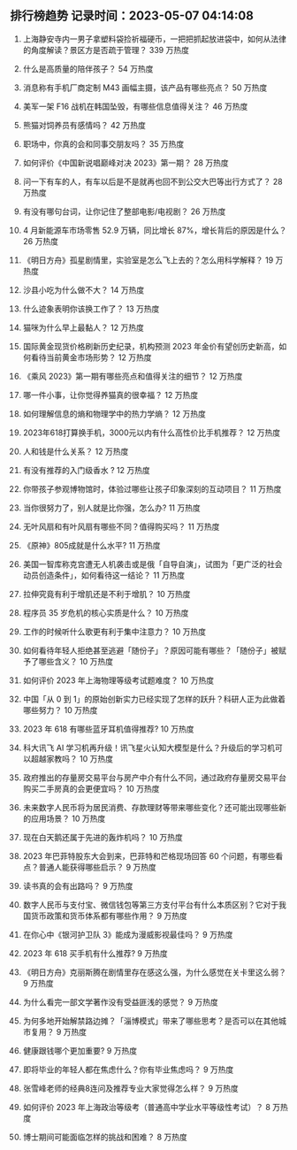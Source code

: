 
## 排行榜趋势 记录时间：2023-05-07 04:14:08
  
  1. 上海静安寺内一男子拿塑料袋捡祈福硬币，一把把抓起放进袋中，如何从法律的角度解读？景区方是否疏于管理？ 339 万热度
    
  2. 什么是高质量的陪伴孩子？ 54 万热度
    
  3. 消息称有手机厂商定制 M43 画幅主摄，该产品有哪些亮点？ 50 万热度
    
  4. 美军一架 F16 战机在韩国坠毁，有哪些信息值得关注？ 46 万热度
    
  5. 熊猫对饲养员有感情吗？ 42 万热度
    
  6. 职场中，你真的会和同事交朋友吗？ 35 万热度
    
  7. 如何评价《中国新说唱巅峰对决 2023》第一期？ 28 万热度
    
  8. 问一下有车的人，有车以后是不是就再也回不到公交大巴等出行方式了？ 28 万热度
    
  9. 有没有哪句台词，让你记住了整部电影/电视剧？ 26 万热度
    
  10. 4 月新能源车市场零售 52.9 万辆，同比增长 87%，增长背后的原因是什么？ 26 万热度
    
  11. 《明日方舟》孤星剧情里，实验室是怎么飞上去的？怎么用科学解释？ 19 万热度
    
  12. 沙县小吃为什么做不大？ 14 万热度
    
  13. 什么迹象表明你该换工作了？ 13 万热度
    
  14. 猫咪为什么早上最黏人？ 12 万热度
    
  15. 国际黄金现货价格刷新历史纪录，机构预测 2023 年金价有望创历史新高，如何看待当前黄金市场形势？ 12 万热度
    
  16. 《乘风 2023》第一期有哪些亮点和值得关注的细节？ 12 万热度
    
  17. 哪一件小事，让你觉得养猫真的很幸福？ 12 万热度
    
  18. 如何理解信息的熵和物理学中的热力学熵？ 12 万热度
    
  19. 2023年618打算换手机，3000元以内有什么高性价比手机推荐？ 12 万热度
    
  20. 人和钱是什么关系？ 12 万热度
    
  21. 有没有推荐的入门级香水 ? 12 万热度
    
  22. 你带孩子参观博物馆时，体验过哪些让孩子印象深刻的互动项目？ 11 万热度
    
  23. 当你很努力了，别人就是比你强，怎么办? 11 万热度
    
  24. 无叶风扇和有叶风扇有哪些不同？值得购买吗？ 11 万热度
    
  25. 《原神》805成就是什么水平? 11 万热度
    
  26. 美国一智库称克宫遭无人机袭击或是俄「自导自演」，试图为「更广泛的社会动员创造条件」，如何看待这一结论？ 11 万热度
    
  27. 拉伸究竟有利于增肌还是不利于增肌？ 10 万热度
    
  28. 程序员 35 岁危机的核心实质是什么？ 10 万热度
    
  29. 工作的时候听什么歌更有利于集中注意力？ 10 万热度
    
  30. 如何看待年轻人拒绝甚至逃避「随份子」？原因可能有哪些？「随份子」被赋予了哪些含义？ 10 万热度
    
  31. 如何评价 2023 年上海物理等级考试题难度？ 10 万热度
    
  32. 中国「从 0 到 1」的原始创新实力已经实现了怎样的跃升？科研人正为此做着哪些努力？ 10 万热度
    
  33. 2023 年 618 有哪些蓝牙耳机值得推荐? 10 万热度
    
  34. 科大讯飞 AI 学习机再升级！讯飞星火认知大模型是什么？升级后的学习机可以超越家教吗？ 10 万热度
    
  35. 政府推出的存量房交易平台与房产中介有什么不同，通过政府存量房交易平台购买二手房真的会更便宜吗？ 10 万热度
    
  36. 未来数字人民币将为居民消费、存款理财等带来哪些变化？还可能出现哪些新的应用场景？ 10 万热度
    
  37. 现在白天鹅还属于先进的轰炸机吗？ 10 万热度
    
  38. 2023 年巴菲特股东大会到来，巴菲特和芒格现场回答 60 个问题，有哪些看点？普通人能获得哪些启示？ 9 万热度
    
  39. 读书真的会有出路吗？ 9 万热度
    
  40. 数字人民币与支付宝、微信钱包等第三方支付平台有什么本质区别？它对于我国货币政策和货币体系都有哪些作用？ 9 万热度
    
  41. 在你心中《银河护卫队 3》能成为漫威影视最佳吗？ 9 万热度
    
  42. 2023 年 618 买手机有什么推荐? 9 万热度
    
  43. 《明日方舟》克丽斯腾在剧情里存在感这么强，为什么感觉在关卡里这么弱？ 9 万热度
    
  44. 为什么看完一部文学著作没有受益匪浅的感觉？ 9 万热度
    
  45. 为何多地开始解禁路边摊？「淄博模式」带来了哪些思考？是否可以在其他城市复用？ 9 万热度
    
  46. 健康跟钱哪个更加重要? 9 万热度
    
  47. 即将毕业的年轻人都在焦虑什么？你有毕业焦虑吗？ 9 万热度
    
  48. 张雪峰老师的经典8连问及推荐专业大家觉得怎么样？ 9 万热度
    
  49. 如何评价 2023 年上海政治等级考（普通高中学业水平等级性考试）？ 8 万热度
    
  50. 博士期间可能面临怎样的挑战和困难？ 8 万热度
    